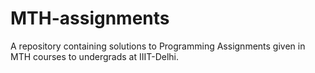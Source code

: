 # MTH-assignments
A repository containing solutions to Programming Assignments given in MTH courses to undergrads at IIIT-Delhi.
